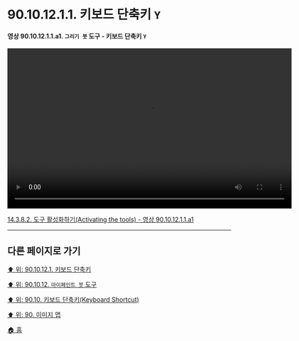 # 90.10.12.1.1. 키보드 단축키 `Y`

<a id="90-10-12-01-01-a1"></a>

#### 영상 90.10.12.1.1.a1. `그리기 붓` 도구 - 키보드 단축키 `Y`
<video controls="controls" width="640" height="360" src="https://github.com/wonder13662/gimp/assets/15767104/268d1850-7e5b-41bb-93ad-39bb9d8742dc"></video>

[14.3.8.2. 도구 활성화하기(Activating the tools) - 영상 90.10.12.1.1.a1](./14-03-08-02-activating_the_tool.md#90-10-12-01-01-a1)

***

## 다른 페이지로 가기

[⬆️ 위: 90.10.12.1. 키보드 단축키](./90-10-12-01-00-keyboard_shortcut.md)

[⬆️ 위: 90.10.12. `마이페인트 붓` 도구](./90-10-12-00-mypaint_brush.md)

[⬆️ 위: 90.10. 키보드 단축키(Keyboard Shortcut)](./90-10-00-keyboard_shortcut.md)

[⬆️ 위: 90. 이미지 맵](./90-00-image-map.md)

[🏠 홈](./00-home.md)